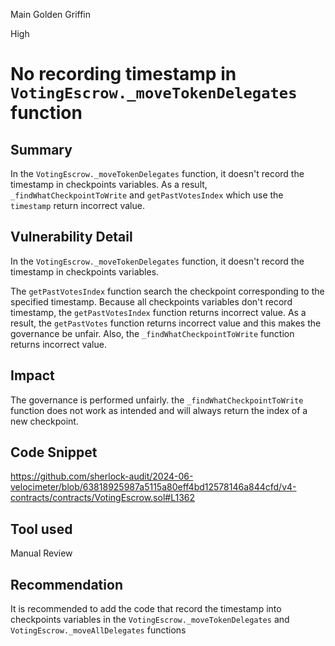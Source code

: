 Main Golden Griffin

High

# No recording timestamp in `VotingEscrow._moveTokenDelegates` function

## Summary

In the `VotingEscrow._moveTokenDelegates` function, it doesn't record the timestamp in checkpoints variables.
As a result, `_findWhatCheckpointToWrite` and `getPastVotesIndex` which use the `timestamp` return incorrect value.

## Vulnerability Detail

In the `VotingEscrow._moveTokenDelegates` function, it doesn't record the timestamp in checkpoints variables.

The `getPastVotesIndex` function search the checkpoint corresponding to the specified timestamp.
Because all checkpoints variables don't record timestamp, the `getPastVotesIndex` function returns incorrect value.
As a result, the `getPastVotes` function returns incorrect value and this makes the governance be unfair.
Also, the `_findWhatCheckpointToWrite` function returns incorrect value.

## Impact

The governance is performed unfairly.
the `_findWhatCheckpointToWrite` function does not work as intended and will always return the index of a new checkpoint.

## Code Snippet

https://github.com/sherlock-audit/2024-06-velocimeter/blob/63818925987a5115a80eff4bd12578146a844cfd/v4-contracts/contracts/VotingEscrow.sol#L1362

## Tool used

Manual Review

## Recommendation

It is recommended to add the code that record the timestamp into checkpoints variables in the `VotingEscrow._moveTokenDelegates` and `VotingEscrow._moveAllDelegates` functions

